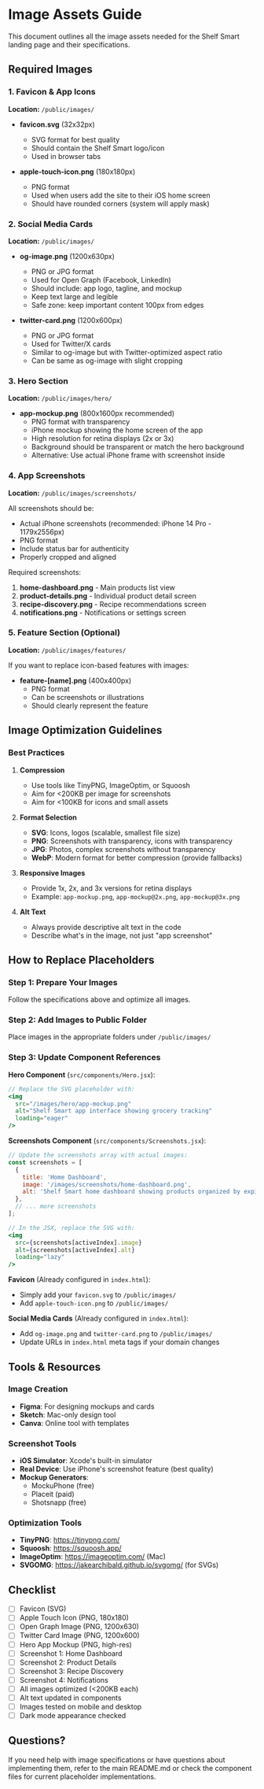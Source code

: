 # Image Assets Guide

This document outlines all the image assets needed for the Shelf Smart landing page and their specifications.

## Required Images

### 1. Favicon & App Icons

**Location:** `/public/images/`

- **favicon.svg** (32x32px)
  - SVG format for best quality
  - Should contain the Shelf Smart logo/icon
  - Used in browser tabs

- **apple-touch-icon.png** (180x180px)
  - PNG format
  - Used when users add the site to their iOS home screen
  - Should have rounded corners (system will apply mask)

### 2. Social Media Cards

**Location:** `/public/images/`

- **og-image.png** (1200x630px)
  - PNG or JPG format
  - Used for Open Graph (Facebook, LinkedIn)
  - Should include: app logo, tagline, and mockup
  - Keep text large and legible
  - Safe zone: keep important content 100px from edges

- **twitter-card.png** (1200x600px)
  - PNG or JPG format
  - Used for Twitter/X cards
  - Similar to og-image but with Twitter-optimized aspect ratio
  - Can be same as og-image with slight cropping

### 3. Hero Section

**Location:** `/public/images/hero/`

- **app-mockup.png** (800x1600px recommended)
  - PNG format with transparency
  - iPhone mockup showing the home screen of the app
  - High resolution for retina displays (2x or 3x)
  - Background should be transparent or match the hero background
  - Alternative: Use actual iPhone frame with screenshot inside

### 4. App Screenshots

**Location:** `/public/images/screenshots/`

All screenshots should be:
- Actual iPhone screenshots (recommended: iPhone 14 Pro - 1179x2556px)
- PNG format
- Include status bar for authenticity
- Properly cropped and aligned

Required screenshots:
1. **home-dashboard.png** - Main products list view
2. **product-details.png** - Individual product detail screen
3. **recipe-discovery.png** - Recipe recommendations screen
4. **notifications.png** - Notifications or settings screen

### 5. Feature Section (Optional)

**Location:** `/public/images/features/`

If you want to replace icon-based features with images:
- **feature-[name].png** (400x400px)
  - PNG format
  - Can be screenshots or illustrations
  - Should clearly represent the feature

## Image Optimization Guidelines

### Best Practices

1. **Compression**
   - Use tools like TinyPNG, ImageOptim, or Squoosh
   - Aim for <200KB per image for screenshots
   - Aim for <100KB for icons and small assets

2. **Format Selection**
   - **SVG**: Icons, logos (scalable, smallest file size)
   - **PNG**: Screenshots with transparency, icons with transparency
   - **JPG**: Photos, complex screenshots without transparency
   - **WebP**: Modern format for better compression (provide fallbacks)

3. **Responsive Images**
   - Provide 1x, 2x, and 3x versions for retina displays
   - Example: `app-mockup.png`, `app-mockup@2x.png`, `app-mockup@3x.png`

4. **Alt Text**
   - Always provide descriptive alt text in the code
   - Describe what's in the image, not just "app screenshot"

## How to Replace Placeholders

### Step 1: Prepare Your Images
Follow the specifications above and optimize all images.

### Step 2: Add Images to Public Folder
Place images in the appropriate folders under `/public/images/`

### Step 3: Update Component References

**Hero Component** (`src/components/Hero.jsx`):
```jsx
// Replace the SVG placeholder with:
<img
  src="/images/hero/app-mockup.png"
  alt="Shelf Smart app interface showing grocery tracking"
  loading="eager"
/>
```

**Screenshots Component** (`src/components/Screenshots.jsx`):
```jsx
// Update the screenshots array with actual images:
const screenshots = [
  {
    title: 'Home Dashboard',
    image: '/images/screenshots/home-dashboard.png',
    alt: 'Shelf Smart home dashboard showing products organized by expiry date',
  },
  // ... more screenshots
];

// In the JSX, replace the SVG with:
<img
  src={screenshots[activeIndex].image}
  alt={screenshots[activeIndex].alt}
  loading="lazy"
/>
```

**Favicon** (Already configured in `index.html`):
- Simply add your `favicon.svg` to `/public/images/`
- Add `apple-touch-icon.png` to `/public/images/`

**Social Media Cards** (Already configured in `index.html`):
- Add `og-image.png` and `twitter-card.png` to `/public/images/`
- Update URLs in `index.html` meta tags if your domain changes

## Tools & Resources

### Image Creation
- **Figma**: For designing mockups and cards
- **Sketch**: Mac-only design tool
- **Canva**: Online tool with templates

### Screenshot Tools
- **iOS Simulator**: Xcode's built-in simulator
- **Real Device**: Use iPhone's screenshot feature (best quality)
- **Mockup Generators**:
  - MockuPhone (free)
  - Placeit (paid)
  - Shotsnapp (free)

### Optimization Tools
- **TinyPNG**: https://tinypng.com/
- **Squoosh**: https://squoosh.app/
- **ImageOptim**: https://imageoptim.com/ (Mac)
- **SVGOMG**: https://jakearchibald.github.io/svgomg/ (for SVGs)

## Checklist

- [ ] Favicon (SVG)
- [ ] Apple Touch Icon (PNG, 180x180)
- [ ] Open Graph Image (PNG, 1200x630)
- [ ] Twitter Card Image (PNG, 1200x600)
- [ ] Hero App Mockup (PNG, high-res)
- [ ] Screenshot 1: Home Dashboard
- [ ] Screenshot 2: Product Details
- [ ] Screenshot 3: Recipe Discovery
- [ ] Screenshot 4: Notifications
- [ ] All images optimized (<200KB each)
- [ ] Alt text updated in components
- [ ] Images tested on mobile and desktop
- [ ] Dark mode appearance checked

## Questions?

If you need help with image specifications or have questions about implementing them, refer to the main README.md or check the component files for current placeholder implementations.
